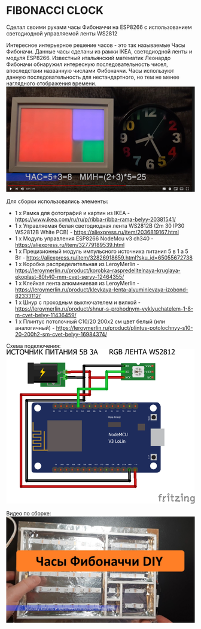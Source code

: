 # FIBONACCI CLOCK
Сделал своими руками часы Фибоначчи на ESP8266 с использованием светодиодной управляемой ленты WS2812

Интересное интерьерное решение часов - это так называемые Часы Фибоначи.
Данные часы сделаны из рамки IKEA, светодиодной ленты и модуля ESP8266.
Известный итальянский математик Леонардо Фибоначи обнаружил интересную последовательность чисел, впоследствии названную числами Фибоначчи.
Часы используют данную последовательность для нестандартного, но тем не менее наглядного отображения времени.
[![Видео](https://github.com/dbprof/fibo-clock/blob/main/video.png)](https://youtu.be/IcRfJtk7yhI)

Для сборки использовались элементы:
* 1 х Рамка для фотографий и картин из IKEA - https://www.ikea.com/ru/ru/p/ribba-ribba-rama-belyy-20381541/
* 1 х Управляемая белая светодиодная лента WS2812B (2m 30 IP30 WS2812B White PCB) - https://aliexpress.ru/item/2036819167.html
* 1 х Модуль управления ESP8266 NodeMcu v3 ch340 - https://aliexpress.ru/item/32779189539.html
* 1 х Прецизионный модуль импульсного источника питания 5 в 1 а 5 Вт - https://aliexpress.ru/item/32826918659.html?sku_id=65055672738
* 1 х Коробка распределительная из LeroyMerlin - https://leroymerlin.ru/product/korobka-raspredelitelnaya-kruglaya-ekoplast-80h40-mm-cvet-seryy-12464355/
* 1 х Клейкая лента алюминиевая из LeroyMerlin - https://leroymerlin.ru/product/kleykaya-lenta-alyuminievaya-izobond-82333112/
* 1 х Шнур с проходным выключателем и вилкой - https://leroymerlin.ru/product/shnur-s-prohodnym-vyklyuchatelem-1-8-m-cvet-belyy-11436459/
* 1 х Плинтус потолочный С10/20 200х2 см цвет белый (или аналогичный) - https://leroymerlin.ru/product/plintus-potolochnyy-s10-20-200h2-sm-cvet-belyy-16984374/

Схема подключения:
![Схема подключения](https://github.com/dbprof/fibo-clock/blob/main/schema.png)

Видео по сборке:
[![Видео](https://github.com/dbprof/fibo-clock/blob/main/video2.png)](https://youtu.be/BIVwhvmibDc)

